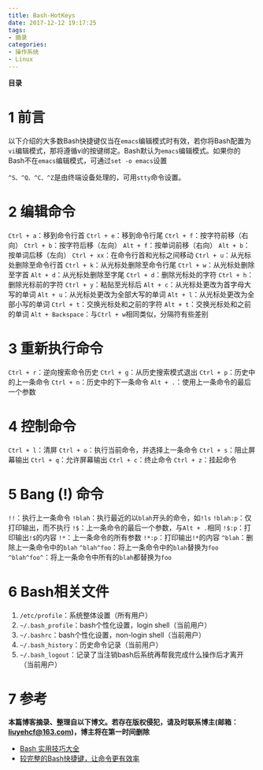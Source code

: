 ```yaml
---
title: Bash-HotKeys
date: 2017-12-12 19:17:25
tags: 
- 摘录
categories: 
- 操作系统
- Linux
---
```


__目录__

<!-- toc -->
<!--more-->

# 1 前言

以下介绍的大多数Bash快捷键仅当在`emacs`编辑模式时有效，若你将Bash配置为`vi`编辑模式，那将遵循vi的按键绑定。Bash默认为`emacs`编辑模式。如果你的Bash不在`emacs`编辑模式，可通过`set -o emacs`设置

`^S、^Q、^C、^Z`是由终端设备处理的，可用`stty`命令设置。

# 2 编辑命令

`Ctrl + a`：移到命令行首
`Ctrl + e`：移到命令行尾
`Ctrl + f`：按字符前移（右向）
`Ctrl + b`：按字符后移（左向）
`Alt + f`：按单词前移（右向）
`Alt + b`：按单词后移（左向）
`Ctrl + xx`：在命令行首和光标之间移动
`Ctrl + u`：从光标处删除至命令行首
`Ctrl + k`：从光标处删除至命令行尾
`Ctrl + w`：从光标处删除至字首
`Alt + d`：从光标处删除至字尾
`Ctrl + d`：删除光标处的字符
`Ctrl + h`：删除光标前的字符
`Ctrl + y`：粘贴至光标后
`Alt + c`：从光标处更改为首字母大写的单词
`Alt + u`：从光标处更改为全部大写的单词
`Alt + l`：从光标处更改为全部小写的单词
`Ctrl + t`：交换光标处和之前的字符
`Alt + t`：交换光标处和之前的单词
`Alt + Backspace`：与`Ctrl + w`相同类似，分隔符有些差别

# 3 重新执行命令

`Ctrl + r`：逆向搜索命令历史
`Ctrl + g`：从历史搜索模式退出
`Ctrl + p`：历史中的上一条命令
`Ctrl + n`：历史中的下一条命令
`Alt + .`：使用上一条命令的最后一个参数

# 4 控制命令

`Ctrl + l`：清屏
`Ctrl + o`：执行当前命令，并选择上一条命令
`Ctrl + s`：阻止屏幕输出
`Ctrl + q`：允许屏幕输出
`Ctrl + c`：终止命令
`Ctrl + z`：挂起命令

# 5 Bang (!) 命令

`!!`：执行上一条命令
`!blah`：执行最近的以`blah`开头的命令，如`!ls`
`!blah:p`：仅打印输出，而不执行
`!$`：上一条命令的最后一个参数，与`Alt + .`相同
`!$:p`：打印输出`!$`的内容
`!*`：上一条命令的所有参数
`!*:p`：打印输出`!*`的内容
`^blah`：删除上一条命令中的`blah`
`^blah^foo`：将上一条命令中的`blah`替换为`foo`
`^blah^foo^`：将上一条命令中所有的`blah`都替换为`foo`

# 6 Bash相关文件

1. `/etc/profile`：系统整体设置（所有用户）
1. `~/.bash_profile`：bash个性化设置，login shell（当前用户）
1. `~/.bashrc`：bash个性化设置，non-login shell（当前用户）
1. `~/.bash_history`：历史命令记录（当前用户）
1. `~/.bash_logout`：记录了当注销bash后系统再帮我完成什么操作后才离开（当前用户）

# 7 参考

__本篇博客摘录、整理自以下博文。若存在版权侵犯，请及时联系博主(邮箱：liuyehcf@163.com)，博主将在第一时间删除__

* [Bash 实用技巧大全](https://www.cnblogs.com/napoleon_liu/articles/1952228.html)
* [较完整的Bash快捷键，让命令更有效率](http://www.linuxde.net/2011/11/1877.html)
